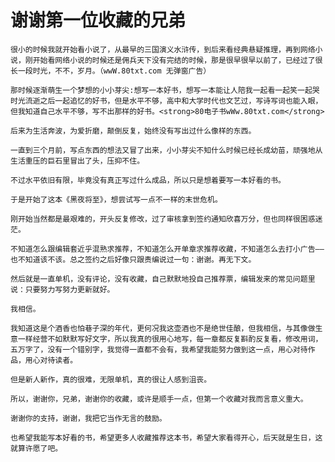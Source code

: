 # 谢谢第一位收藏的兄弟
    很小的时候我就开始看小说了，从最早的三国演义水浒传，到后来看经典悬疑推理，再到网络小说，刚开始看网络小说的时候还是佣兵天下没有完结的时候，那是很早很早以前了，已经过了很长一段时光，不不，岁月。（wwW.80txt.com 无弹窗广告）

    那时候逐渐萌生一个梦想的小小芽尖:想写一本好书，想写一本能让人陪我一起看一起笑一起哭时光流逝之后一起追忆的好书，但是水平不够，高中和大学时代也文艺过，写诗写词也能入眼，但我知道自己水平不够，写不出那样的好书。<strong>80电子书wWw.80txt.com</strong>

    后来为生活奔波，为爱折磨，颠倒反复，始终没有写出过什么像样的东西。

    一直到三个月前，写点东西的想法又冒了出来，小小芽尖不知什么时候已经长成幼苗，顽强地从生活重压的巨石里冒出了头，压抑不住。

    不过水平依旧有限，毕竟没有真正写过什么成品，所以只是想着要写一本好看的书。

    于是开始了这本《黑夜将至》，想尝试写一点不一样的末世危机。

    刚开始当然都是最艰难的，开头反复修改，过了审核拿到签约通知欣喜万分，但也同样很困惑迷茫。

    不知道怎么跟编辑套近乎混熟求推荐，不知道怎么开单章求推荐收藏，不知道怎么去打小广告――也不知道该不该。总之签约之后好像只跟责编说过一句：谢谢。再无下文。

    然后就是一直单机，没有评论，没有收藏，自己默默地投自己推荐票，编辑发来的常见问题里说：只要努力写努力更新就好。

    我相信。

    我知道这是个酒香也怕巷子深的年代，更何况我这壶酒也不是绝世佳酿，但我相信，与其像做生意一样经营不如默默写好文字，所以我真的很用心地写，每一章都反复斟酌反复看，修改用词，五万字了，没有一个错别字，我觉得一直都不会有，我希望我能努力做到这一点，用心对待作品，用心对待读者。

    但是新人新作，真的很难，无限单机，真的很让人感到沮丧。

    所以，谢谢你，兄弟，谢谢你的收藏，或许是顺手一点，但第一个收藏对我而言意义重大。

    谢谢你的支持，谢谢，我把它当作无言的鼓励。

    也希望我能写本好看的书，希望更多人收藏推荐这本书，希望大家看得开心，后天就是生日，这就算许愿了吧。

